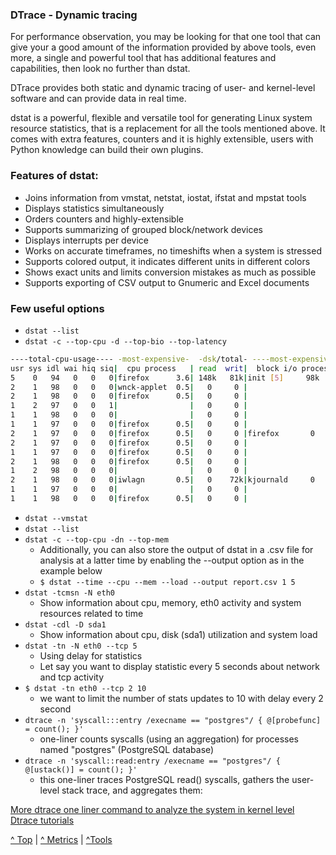 ### DTrace - Dynamic tracing

For performance observation, you may be looking for that one tool that can give your a good amount of the information provided by above tools, even more, a single and powerful tool that has additional features and capabilities, then look no further than dstat.

DTrace provides both static and dynamic tracing of user- and kernel-level software and can provide data in real time.

dstat is a powerful, flexible and versatile tool for generating Linux system resource statistics, that is a replacement for all the tools mentioned above. It comes with extra features, counters and it is highly extensible, users with Python knowledge can build their own plugins.

### Features of dstat:
- Joins information from vmstat, netstat, iostat, ifstat and mpstat tools
- Displays statistics simultaneously
- Orders counters and highly-extensible
- Supports summarizing of grouped block/network devices
- Displays interrupts per device
- Works on accurate timeframes, no timeshifts when a system is stressed
- Supports colored output, it indicates different units in different colors
- Shows exact units and limits conversion mistakes as much as possible
- Supports exporting of CSV output to Gnumeric and Excel documents

### Few useful options
- `dstat --list`
- `dstat -c --top-cpu -d --top-bio --top-latency`
```bash
----total-cpu-usage---- -most-expensive-  -dsk/total- ----most-expensive--- --highest-total--
usr sys idl wai hiq siq|  cpu process   | read  writ|  block i/o process   | latency process
5    0   94   0   0   0|firefox      3.6| 148k   81k|init [5]     98k   50B|pdflush        21
2    1   98   0   0   0|wnck-applet  0.5|   0     0 |                      |at-spi-regist   5
2    1   98   0   0   0|firefox      0.5|   0     0 |                      |Xorg            1
1    2   97   0   0   1|                |   0     0 |                      |Xorg            1
1    1   98   0   0   0|                |   0     0 |                      |ksoftirqd/1    10
1    1   97   0   0   0|firefox      0.5|   0     0 |                      |ksoftirqd/0     5
2    1   97   0   0   0|firefox      0.5|   0     0 |firefox       0    28k|ksoftirqd/0     5
2    1   97   0   0   0|firefox      0.5|   0     0 |                      |Xorg            1
1    1   97   0   0   0|firefox      0.5|   0     0 |                      |ksoftirqd/0     6
2    1   98   0   0   0|firefox      0.5|   0     0 |                      |ksoftirqd/0     6
1    2   98   0   0   0|                |   0     0 |                      |ksoftirqd/1     8
2    1   98   0   0   0|iwlagn       0.5|   0    72k|kjournald     0    32k|ksoftirqd/1    12
1    1   97   0   0   0|                |   0     0 |                      |iwlagn/0        1
1    1   98   0   0   0|firefox      0.5|   0     0 |                      |ksoftirqd/1     8
```

- `dstat --vmstat`
- `dstat --list`
- `dstat -c --top-cpu -dn --top-mem`
  - Additionally, you can also store the output of dstat in a .csv file for analysis at a latter time by enabling the  --output option as in the example below
  - `$ dstat --time --cpu --mem --load --output report.csv 1 5`
- `dstat -tcmsn -N eth0`
  - Show information about cpu, memory, eth0 activity and system resources related to time
- `dstat -cdl -D sda1`
  - Show information about cpu, disk (sda1) utilization and system load
- `dstat -tn -N eth0 --tcp 5`
  - Using delay for statistics
  - Let say you want to display statistic every 5 seconds about network and tcp activity
- `$ dstat -tn eth0 --tcp 2 10`
  - we want to limit the number of stats updates to 10 with delay every 2 second
- `dtrace -n 'syscall:::entry /execname == "postgres"/ { @[probefunc] = count(); }'`
  - one-liner counts syscalls (using an aggregation) for processes named "postgres" (PostgreSQL database)
- `dtrace -n 'syscall::read:entry /execname == "postgres"/ {
    @[ustack()] = count(); }'`
  - this one-liner traces PostgreSQL read() syscalls, gathers the user-level stack trace, and aggregates them:

[More dtrace one liner command to analyze the system in kernel level](https://wiki.freebsd.org/DTrace/One-Liners)  
[Dtrace tutorials](https://wiki.freebsd.org/DTrace/Tutorial?highlight=%28%5CbCategoryDTrace%5Cb%29)

[^ Top](/DStat-SystemAdmin.md#dtrace---dynamic-tracing)  |   [^ Metrics](/Performance-Metric.md)  |  [^Tools](/Performance_Analysis_Tools.md)

